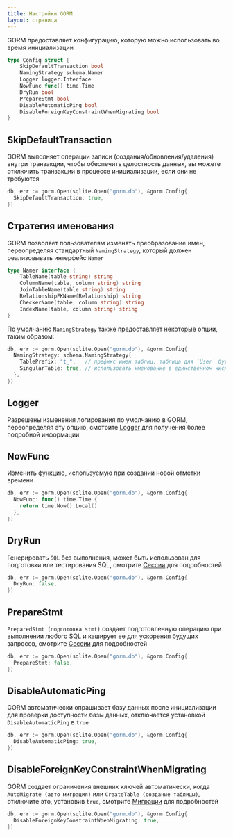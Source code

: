 ```yaml
---
title: Настройки GORM
layout: страница
---
```


GORM предоставляет конфигурацию, которую можно использовать во время инициализации

```go
type Config struct {
    SkipDefaultTransaction bool
    NamingStrategy schema.Namer
    Logger logger.Interface
    NowFunc func() time.Time
    DryRun bool
    PrepareStmt bool
    DisableAutomaticPing bool
    DisableForeignKeyConstraintWhenMigrating bool
}
```

## SkipDefaultTransaction

GORM выполняет операции записи (создания/обновления/удаления) внутри транзакции, чтобы обеспечить целостность данных, вы можете отключить транзакции в процессе инициализации, если они не требуются

```go
db, err := gorm.Open(sqlite.Open("gorm.db"), &gorm.Config{
  SkipDefaultTransaction: true,
})
```

## Стратегия именования

GORM позволяет пользователям изменять преобразование имен, переопределяя стандартный `NamingStrategy`, который должен реализовывать интерфейс `Namer`

```go
type Namer interface {
    TableName(table string) string
    ColumnName(table, column string) string
    JoinTableName(table string) string
    RelationshipFKName(Relationship) string
    CheckerName(table, column string) string
    IndexName(table, column string) string
}
```

По умолчанию `NamingStrategy` также предоставляет некоторые опции, таким образом:

```go
db, err := gorm.Open(sqlite.Open("gorm.db"), &gorm.Config{
  NamingStrategy: schema.NamingStrategy{
    TablePrefix: "t_",   // префикс имен таблиц, таблица для `User` будет `t_users`
    SingularTable: true, // использовать именование в единственном числе, таблица для `User` будет `user` при включении этой опции, или `t_user` при TablePrefix = "t_"
  },
})
```

## Logger

Разрешены изменения логирования по умолчанию в GORM, переопределяя эту опцию, смотрите [Logger](logger.html) для получения более подробной информации

## NowFunc

Изменить функцию, используемую при создании новой отметки времени

```go
db, err := gorm.Open(sqlite.Open("gorm.db"), &gorm.Config{
  NowFunc: func() time.Time {
    return time.Now().Local()
  },
})
```

## DryRun

Генерировать `SQL` без выполнения, может быть использован для подготовки или тестирования SQL, смотрите [Сессии](session.html) для подробностей

```go
db, err := gorm.Open(sqlite.Open("gorm.db"), &gorm.Config{
  DryRun: false,
})
```

## PrepareStmt

`PreparedStmt (подготовка stmt)` создает подготовленную операцию при выполнении любого SQL и кэширует ее для ускорения будущих запросов, смотрите [Сессии](session.html) для подробностей

```go
db, err := gorm.Open(sqlite.Open("gorm.db"), &gorm.Config{
  PrepareStmt: false,
})
```

## DisableAutomaticPing

GORM автоматически опрашивает базу данных после инициализации для проверки доступности базы данных, отключается установкой `DisableAutomaticPing` в `true`

```go
db, err := gorm.Open(sqlite.Open("gorm.db"), &gorm.Config{
  DisableAutomaticPing: true,
})
```

## DisableForeignKeyConstraintWhenMigrating

GORM создает ограничения внешних ключей автоматически, когда `AutoMigrate (авто миграция)` или `CreateTable (создание таблицы)`, отключите это, установив `true`, смотрите [Миграции](migration.html) для подробностей

```go
db, err := gorm.Open(sqlite.Open("gorm.db"), &gorm.Config{
  DisableForeignKeyConstraintWhenMigrating: true,
})
```
